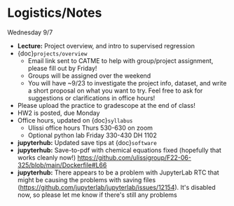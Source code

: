 # Logistics/Notes
Wednesday 9/7
* **Lecture:** Project overview, and intro to supervised regression
*  {doc}`projects/overview`
    * Email link sent to CATME to help with group/project assignment, please fill out by Friday!
    * Groups will be assigned over the weekend
    * You will have ~9/23 to investigate the project info, dataset, and write a short proposal on what you want to try. Feel free to ask for suggestions or clarifications in office hours!
* Please upload the practice to gradescope at the end of class!
* HW2 is posted, due Monday
* Office hours, updated on {doc}`syllabus`
    * Ulissi office hours Thurs 530-630 on zoom
    * Optional python lab Friday 330-430 DH 1102
* **jupyterhub:** Updated save tips at {doc}`software`
* **jupyterhub:** Save-to-pdf with chemical equations fixed (hopefully that works cleanly now!) https://github.com/ulissigroup/F22-06-325/blob/main/Dockerfile#L66
* **jupyterhub:** There appears to be a problem with JupyterLab RTC that might be causing the problems with saving files (https://github.com/jupyterlab/jupyterlab/issues/12154). It's disabled now, so please let me know if there's still any problems
